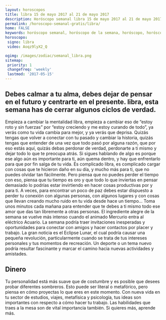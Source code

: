 ```yaml
---
layout: horoscopos
title: libra 15 de mayo 2017 al 21 de mayo 2017 
description: Horóscopo semanal libra 15 de mayo 2017 al 21 de mayo 2017. Debes calmar a tu alma, debes dejar de pensar en el futuro y centrarte en el presente. libra, esta semana has de cerrar algunos ciclos de verdad.
permalink: /horoscopo-semanal-gratis/libra/
home: FALSE
keywords: horóscopo semanal, horóscopo de la semana, horóscopo, horóscopo gratis,horóscopos, horóscopo esperanza gracia, horoscopos libra la semana, horóscopos gratis, Tarot, Astrologia, Zodíaco, libra, horoscopo gratis
horoscopo:
 signo: libra
 video: Aoqz9lyX2_Q

ogimg: /images/zodiac/semanal_libra.png
sitemap:
 priority: 1
 changefreq: 'weekly'
 lastmod: '2017-05-15'
---
```




## Debes calmar a tu alma, debes dejar de pensar en el futuro y centrarte en el presente. libra, esta semana has de cerrar algunos ciclos de verdad.

Empieza a cambiar la mentalidad libra, empieza a cambiar eso de “estoy roto y sin fuerzas” por “estoy creciendo y me estoy curando de todo”, ya verás como tu vida cambia para mejor, y ya verás que deprisa. Quizás tengas que volver a conectar con tu pasado y cambiar la historia, quizás tengas que entender de una vez que todo pasó por alguna razón, que por eso estás aquí, quizás debas perdonar de verdad, perdonarte a ti mismo y dejar todo lo que te preocupa atrás. Si sigues hablando de algo es porque ese algo aún es importante para ti, aún quema dentro, y hay que enfrentarlo para que por fin salga de tu vida. Es complicado libra, es complicado cargar con cosas que te hicieron daño en su día, y mucho más para ti, que no puedes olvidar tan fácilmente. Pero piensa que no puedes perder el tiempo con eso, piensa que tu tiempo es oro y que todo lo que inviertas en pensar demasiado lo podrías estar invirtiendo en hacer cosas productivas por y para ti. A veces, para encontrar un poco de paz debes estar dispuesto a perder tu conexión con algunas personas, con algunos lugares y con cosas que llevan creando mucho ruido en tu vida desde hace un tiempo… Toma unos minutos cada mañana para entender que te debes a ti mismo todo ese amor que das tan libremente a otras personas.
El ingrediente alegre de la semana se vuelve más intenso cuando el animado Mercurio entra al eléctrico Acuario. La semana podría traer invitaciones inesperadas y oportunidades para conectar con amigos y hacer contactos por placer y trabajo. La gran noticia es el Eclipse Lunar, el cual podría causar una pequeña revolución, particularmente cuando se trata de tus intereses personales y tus momentos de recreación. Un deporte o un tema nuevo podría resultar fascinante y marcar el camino hacia nuevas actividades y amistades.

## Dinero

Tu personalidad está más suave que de costumbre y es posible que desees probar diferentes sombreros. Esto puede ser literal o metafórico, pero piensa en cómo proyectas lo que eres en este momento. Con nueva vida en tu sector de estudios, viajes, metafísica y psicología, tus ideas son importantes con respecto a cómo hacer tu trabajo. Las habilidades que traes a la mesa son de vital importancia también. Si quieres más, aprende más.